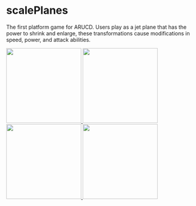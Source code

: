 scalePlanes
===========

The first platform game for ARUCD. Users play as a jet plane that has the power to shrink and enlarge, these transformations cause modifications in speed, power, and attack abilities.

<a href="http://http://projects.luciannovosel.com/ARUCD/Screen%20Shot%202013-04-29%20at%2012.09.15%20AM.png">
  <img src="http://projects.luciannovosel.com/ARUCD/Screen%20Shot%202013-04-29%20at%2012.09.15%20AM.png" width="200px">
</a>

<a href="http://projects.luciannovosel.com/ARUCD/Screen%20Shot%202013-04-29%20at%2012.06.34%20AM.png">
  <img src="http://projects.luciannovosel.com/ARUCD/Screen%20Shot%202013-04-29%20at%2012.06.34%20AM.png" width="200px">
</a>

<a href="http://projects.luciannovosel.com/ARUCD/Screen%20Shot%202013-04-29%20at%2012.00.50%20AM.png">
  <img src="http://projects.luciannovosel.com/ARUCD/Screen%20Shot%202013-04-29%20at%2012.00.50%20AM.png" width="200px">
</a>

<a href="http://projects.luciannovosel.com/ARUCD/Screen%20Shot%202013-04-29%20at%2012.01.23%20AM.png">
  <img src="http://projects.luciannovosel.com/ARUCD/Screen%20Shot%202013-04-29%20at%2012.01.23%20AM.png" width="200px">
</a>


